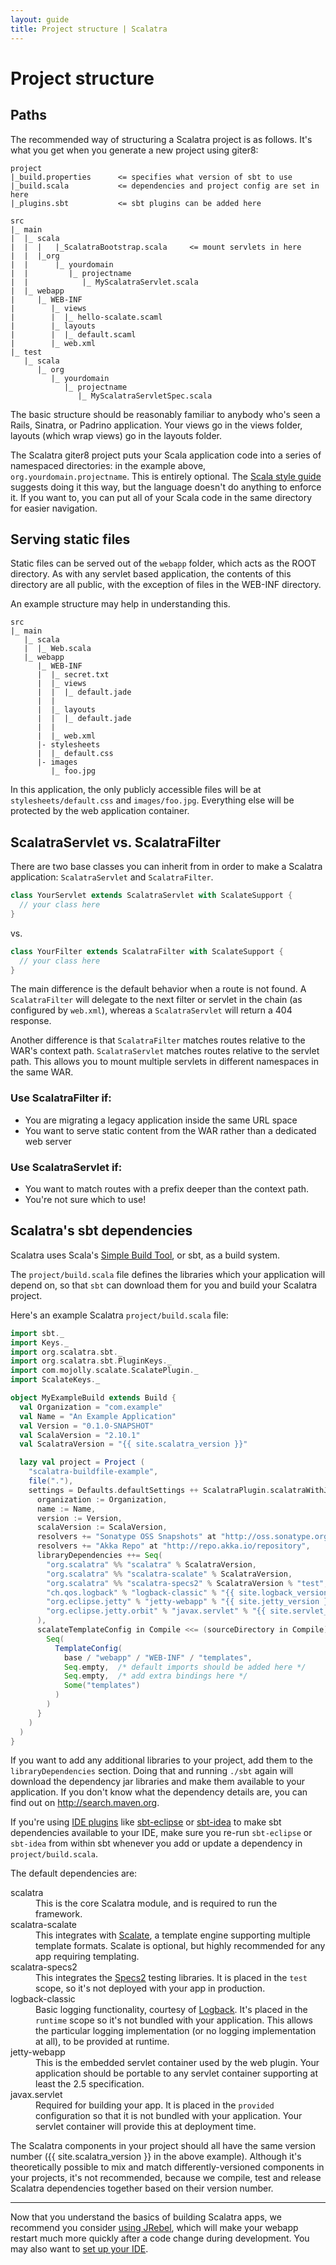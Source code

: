 ```yaml
---
layout: guide
title: Project structure | Scalatra
---
```


<div class="page-header">
  <h1>Project structure</h1>
</div>

## Paths

The recommended way of structuring a Scalatra project is as follows. It's
what you get when you generate a new project using giter8:

    project
    |_build.properties      <= specifies what version of sbt to use
    |_build.scala           <= dependencies and project config are set in here
    |_plugins.sbt           <= sbt plugins can be added here

    src
    |_ main
    |  |_ scala
    |  |  |   |_ScalatraBootstrap.scala     <= mount servlets in here
    |  |  |_org
    |  |      |_ yourdomain
    |  |         |_ projectname
    |  |            |_ MyScalatraServlet.scala
    |  |_ webapp
    |     |_ WEB-INF
    |        |_ views
    |        |  |_ hello-scalate.scaml
    |        |_ layouts
    |        |  |_ default.scaml
    |        |_ web.xml
    |_ test
       |_ scala
          |_ org
             |_ yourdomain
                |_ projectname
                   |_ MyScalatraServletSpec.scala
              


The basic structure should be reasonably familiar to anybody who's seen a
Rails, Sinatra, or Padrino application. Your views go in the views folder,
layouts (which wrap views) go in the layouts folder.

The Scalatra giter8 project puts your Scala application code into a series of
namespaced directories: in the example above, `org.yourdomain.projectname`.
This is entirely optional. The [Scala style guide](http://docs.scala-lang.org/style/)
suggests doing it this way, but the language doesn't do anything to enforce it.
If you want to, you can put all of your Scala code in the same directory for easier
navigation.

## Serving static files

Static files can be served out of the `webapp` folder, which acts as the ROOT
directory. As with any servlet based application, the contents of this directory
are all public, with the exception of files in the WEB-INF directory.

An example structure may help in understanding this.

    src
    |_ main
       |_ scala
       |  |_ Web.scala
       |_ webapp
          |_ WEB-INF
          |  |_ secret.txt
          |  |_ views
          |  |  |_ default.jade
          |  |
          |  |_ layouts
          |  |  |_ default.jade
          |  |
          |  |_ web.xml
          |- stylesheets
          |  |_ default.css
          |- images
             |_ foo.jpg


In this application, the only publicly accessible files will be at
`stylesheets/default.css` and `images/foo.jpg`. Everything else will be
protected by the web application container.


## ScalatraServlet vs. ScalatraFilter

There are two base classes you can inherit from in order to make a
Scalatra application: `ScalatraServlet` and `ScalatraFilter`.

```scala
class YourServlet extends ScalatraServlet with ScalateSupport {
  // your class here
}

```

vs.

```scala
class YourFilter extends ScalatraFilter with ScalateSupport {
  // your class here
}

```

The main difference is the default behavior when a route is not found.
A `ScalatraFilter` will delegate to the next filter or servlet in the chain (as
configured by `web.xml`), whereas a `ScalatraServlet` will return a 404
response.

Another difference is that `ScalatraFilter` matches routes relative to
the WAR's context path. `ScalatraServlet` matches routes relative to the
servlet path. This allows you to mount multiple servlets in different namespaces
in the same WAR.

### Use ScalatraFilter if:

* You are migrating a legacy application inside the same URL space
* You want to serve static content from the WAR rather than a
  dedicated web server

### Use ScalatraServlet if:

* You want to match routes with a prefix deeper than the context path.
* You're not sure which to use!


## Scalatra's sbt dependencies

Scalatra uses Scala's [Simple Build Tool][sbt-site], or sbt, as a build system.

[sbt-site]: http://www.scala-sbt.org/

The `project/build.scala` file defines the libraries which your application will depend on,
so that `sbt` can download them for you and build your Scalatra project.

Here's an example Scalatra `project/build.scala` file:

```scala
import sbt._
import Keys._
import org.scalatra.sbt._
import org.scalatra.sbt.PluginKeys._
import com.mojolly.scalate.ScalatePlugin._
import ScalateKeys._

object MyExampleBuild extends Build {
  val Organization = "com.example"
  val Name = "An Example Application"
  val Version = "0.1.0-SNAPSHOT"
  val ScalaVersion = "2.10.1"
  val ScalatraVersion = "{{ site.scalatra_version }}"

  lazy val project = Project (
    "scalatra-buildfile-example",
    file("."),
    settings = Defaults.defaultSettings ++ ScalatraPlugin.scalatraWithJRebel ++ scalateSettings ++ Seq(
      organization := Organization,
      name := Name,
      version := Version,
      scalaVersion := ScalaVersion,
      resolvers += "Sonatype OSS Snapshots" at "http://oss.sonatype.org/content/repositories/snapshots/",
      resolvers += "Akka Repo" at "http://repo.akka.io/repository",
      libraryDependencies ++= Seq(
        "org.scalatra" %% "scalatra" % ScalatraVersion,
        "org.scalatra" %% "scalatra-scalate" % ScalatraVersion,
        "org.scalatra" %% "scalatra-specs2" % ScalatraVersion % "test",
        "ch.qos.logback" % "logback-classic" % "{{ site.logback_version }}" % "runtime",
        "org.eclipse.jetty" % "jetty-webapp" % "{{ site.jetty_version }}" % "container",
        "org.eclipse.jetty.orbit" % "javax.servlet" % "{{ site.servlet_version }}" % "container;provided;test" artifacts (Artifact("javax.servlet", "jar", "jar"))
      ),
      scalateTemplateConfig in Compile <<= (sourceDirectory in Compile){ base =>
        Seq(
          TemplateConfig(
            base / "webapp" / "WEB-INF" / "templates",
            Seq.empty,  /* default imports should be added here */
            Seq.empty,  /* add extra bindings here */
            Some("templates")
          )
        )
      }
    )
  )
}

```

<div class="alert alert-info">
<span class="badge badge-info"><i class="icon-flag icon-white"></i></span>
If you want to add any additional libraries to your project, add them to the
<code>libraryDependencies</code> section.
Doing that and running <code>./sbt</code> again will download the dependency jar
libraries and make them available to your application.
If you don't know what the dependency details are, you can find out on
<a href="http://search.maven.org">http://search.maven.org</a>.
</div>

If you're using [IDE plugins](ide-support.html) like
[sbt-eclipse](https://github.com/typesafehub/sbteclipse) or
[sbt-idea](https://github.com/mpeltonen/sbt-idea) to make sbt dependencies
available to your IDE, make sure you re-run `sbt-eclipse` or `sbt-idea` from
within sbt whenever you add or update a dependency in `project/build.scala`.

The default dependencies are:

<dl class="dl-horizontal">
  <dt>scalatra</dt>
  <dd>This is the core Scalatra module, and is required to run the framework.</dd>
  <dt>scalatra-scalate</dt>
  <dd>
    This integrates with <a href="http://scalate.fusesource.org">Scalate</a>,
    a template engine supporting multiple template formats. Scalate is optional, but
    highly recommended for any app requiring templating.
  </dd>
  <dt>scalatra-specs2</dt>
  <dd>
    This integrates the <a href="https://github.com/etorreborre/specs2">Specs2</a>
    testing libraries.
    It is placed in the <code>test</code> scope, so it's not deployed with your app
    in production.
  </dd>
  <dt>logback-classic</dt>
  <dd>
    Basic logging functionality, courtesy of
    <a href="http://logback.qos.ch/">Logback</a>.
    It's placed in the <code>runtime</code> scope so it's not bundled with your
    application.
    This allows the particular logging implementation (or no logging implementation
    at all), to be provided at runtime.
  </dd>
  <dt>jetty-webapp</dt>
  <dd>
    This is the embedded servlet container used by the web plugin.
    Your application should be portable to any servlet container supporting at least
    the 2.5 specification.
  </dd>
  <dt>javax.servlet</dt>
  <dd>
    Required for building your app.
    It is placed in the <code>provided</code> configuration so that it is not bundled
    with your application.
    Your servlet container will provide this at deployment time.
  </dd>
</dl>

The Scalatra components in your project should all have the same version number
({{ site.scalatra_version }} in the above example).
Although it's theoretically possible to mix and match differently-versioned components
in your projects, it's not recommended, because we compile, test and release Scalatra
dependencies together based on their version number. 

---

Now that you understand the basics of building Scalatra apps, we recommend you
consider [using JRebel](jrebel.html), which will make your webapp restart much more
quickly after a code change during development.
You may also want to [set up your IDE](ide-support.html).
